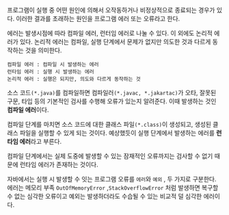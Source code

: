 
프로그램이 실행 중 어떤 원인에 의해서 오작동하거나 비정상적으로 종료되는 경우가 있다. 이러한 결과를 초래하는 원인을 프로그램 에러 또는 오류라고 한다.

에러는 발생시점에 따라 컴파일 에러, 런터임 에러로 나눌 수 있다. 이 외에도 논리적 에러가 있다. 논리적 에러는 컴파일, 실행 단계에서 문제가 없지만 의도한 것과 다르게 동작하는 것을 의미한다.

```
컴파일 에러 : 컴파일 시 발생하는 에러
런타임 에러 : 실행 시 발생하는 에러
논리적 에러 : 실행은 되지만, 의도와 다르게 동작하는 것
```


소스 코드`(*.java)`를 컴파일하면 컴파일러`(*.javac, *.jakartac)`가 오타, 잘못된 구문, 타입 등의 기본적인 검사를 수행해 오류가 있는지 알려준다. 이때 발생하는 것인 **컴파일 에러**이다. 

컴파일 단계를 마치면 소스 코드에 대한 클래스 파일`(*.class)`이 생성되고, 생성된 클래스 파일을 실행할 수 있게 되는 것이다. 예상했듯이 실행 단계에서 발생하는 에러를 **런타임 에러**라고 부른다. 

컴파일 단계에서는 실제 도중에 발생할 수 있는 잠재적인 오류까지는 검사할 수 없기 때문에 런타임 에러가 존재하는 것이다.

자바에서는 실행 시 발생할 수 잇는 프로그램 오류를 `에러`와 `예외` , 두 가지로 구분한다. 에러는 메모리 부족 `OutOfMemoryError` ,`StackOverflowError` 처럼 발생하면 복구할 수 없는 심각한 오류이고 예외는 발생하더라도 수습될 수 있는 비교적 덜 심각한 에러이다. 